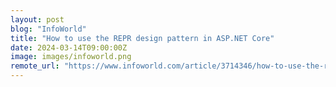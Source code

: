 ```yaml
---
layout: post
blog: "InfoWorld"
title: "How to use the REPR design pattern in ASP.NET Core"
date: 2024-03-14T09:00:00Z
image: images/infoworld.png
remote_url: "https://www.infoworld.com/article/3714346/how-to-use-the-repr-design-pattern-in-asp-net-core.html#tk.rss_applicationdevelopment"
---
```

